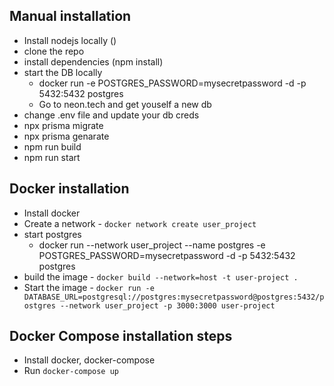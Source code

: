 ## Manual installation

- Install nodejs locally ()
- clone the repo
- install dependencies (npm install)
- start the DB locally
  - docker run -e POSTGRES_PASSWORD=mysecretpassword -d -p 5432:5432 postgres
  - Go to neon.tech and get youself a new db
- change .env file and update your db creds
- npx prisma migrate
- npx prisma genarate
- npm run build
- npm run start

## Docker installation

- Install docker
- Create a network - `docker network create user_project`
- start postgres
  - docker run --network user_project --name postgres -e POSTGRES_PASSWORD=mysecretpassword -d -p 5432:5432 postgres
- build the image - `docker build --network=host -t user-project .`
- Start the image - `docker run -e DATABASE_URL=postgresql://postgres:mysecretpassword@postgres:5432/postgres --network user_project -p 3000:3000 user-project`

## Docker Compose installation steps

- Install docker, docker-compose
- Run `docker-compose up`
